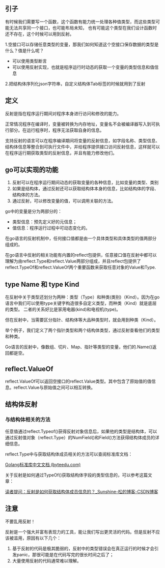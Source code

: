 ## 引子

有时候我们需要写一个函数，这个函数有能力统一处理各种值类型，而这些类型可能无法共享同一个接口，也可能布局未知，
也有可能这个类型在我们设计函数时还不存在，这个时候可以用到反射。

1.空接口可以存储任意类型的变量，那我们如何知道这个空接口保存数据的类型是什么？值是什么呢？
   * 可以使用类型断言
   * 可以使用反射实现，也就是程序运行时动态的获取一个变量的类型信息和值信息

2.把结构体序列化json字符串，自定义结构体Tab标签的时候就用到了反射

## 定义

反射是指在程序运行期间对程序本身进行访问和修改的能力。

正常情况程序在编译时，变量被转换为内存地址，变量名不会被编译器写入到可执行部分。在运行程序时，程序无法获取自身的信息。

支持反射的语言可以在程序编译期间将变量的反射信息，如字段名称、类型信息、结构体信息等整合到可执行文件中，并给程序提供接口访问反射信息，这样就可以在程序运行期获取类型的反射信息，并且有能力修改他们。

## go可以实现的功能

1. 反射可以在程序运行期间动态的获取变量的各种信息，比如变量的类型、类别
2. 如果是结构体，通过反射还可以获取结构体本身的信息，比如结构体的字段、结构体的方法。
3. 通过反射，可以修改变量的值，可以调用关联的方法。

go中的变量是分为两部分的：

- 类型信息：预先定义好的元信息；
- 值信息：程序运行过程中可动态变化的。

在go语言的反射机制中，任何接口值都是由一个具体类型和具体类型的值两部分组成的。

在go语言中反射的相关功能有内置的reflect包提供，任意接口值在反射中都可以理解为由reflect.Type和reflect.Value两部分组成，并且reflect包提供了reflect.TypeOf和reflect.ValueOf两个重要函数来获取任意对象的Value和Type.

## type Name 和 type Kind

在反射中关于类型还划分为两种：类型（Type）和种类(类别)（Kind）。因为在go语言中我们可以使用type关键字构造很多自定义类型，而种类（Kind）就是底层的类型。
二者的关系好比是家用电器(kind)和电视机(type)。

但在反射中，当需要区分指针、结构体等大品种类型时，就会用到种类（Kind）。

举个例子，我们定义了两个指针类型和两个结构体类型，通过反射查看他们的类型和种类。

Go语言的反射中，像数组、切片、Map、指针等类型的变量，他们的.Name()返回都是空。

## reflect.ValueOf

reflect.ValueOf可以返回空接口的reflect.Value类型。其中包含了原始值的值信息。reflect.Value与原始值之间可以相互转换。

## 结构体反射

### 与结构体相关的方法

任意值通过reflect.Typeof()获得反射对象信息后，如果他的类型是结构体，可以通过反射值对象（reflect.Type）的NumField()和Field()方法获得结构体成员的详细信息。

reflect.Type中与获取结构体成员相关的方法可以查阅标准库文档：

[Golang标准库中文文档 (byteedu.com)](http://game.byteedu.com/)

关于反射是如何通过TypeOf()获取结构体字段的类型信息的，可以参考这篇文章：

[读者提问：反射是如何获取结构体成员信息的？_Sunshine-松的博客-CSDN博客](https://blog.csdn.net/qq_39397165/article/details/119123014)

## 注意

不要乱用反射！

反射是一个强大并富有表现力的工具，能让我们写出更灵活的代码。但是反射不应该被滥用，原因有以下几个：

1. 基于反射的代码是极其脆弱的，反射中的类型错误会在真正运行的时候才会引发panic，那很可能是在代码写完的很长时间之后了；
2. 大量使用反射的代码通常难以理解。

